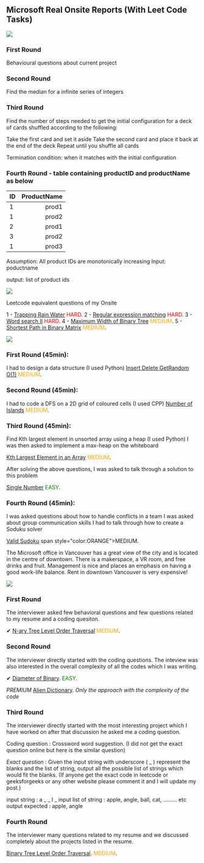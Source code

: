 ## Microsoft Real Onsite Reports (With Leet Code Tasks)

![](https://encrypted-tbn0.gstatic.com/images?q=tbn%3AANd9GcQdaZIU8oWsPLbauvh2vzy0fBt3mrRJsihmXd4WJxpJj1hVtmO0&usqp=CAU)



### **First Round**
Behavioural questions about current project

### **Second Round**
Find the median for a infinite series of integers

### **Third Round**
Find the number of steps needed to get the initial configuration for a deck of cards shuffled according to the following:

Take the first card and set it aside
Take the second card and place it back at the end of the deck
Repeat until you shuffle all cards

Termination condition: when it matches with the initial configuration

### **Fourth Round** - table containing productID and productName as below


|  ID  |  ProductName  |
| :-- | --: |
|  1   |  prod1   |
|  1   |  prod2   |
|  2   |  prod1   |
|  3   |  prod2   |
|  1   |  prod3   |

Assumption: All product IDs are monotonically increasing
Input: poductname

output: list of product ids

![](https://encrypted-tbn0.gstatic.com/images?q=tbn%3AANd9GcQdaZIU8oWsPLbauvh2vzy0fBt3mrRJsihmXd4WJxpJj1hVtmO0&usqp=CAU)

Leetcode equivalent questions of my Onsite

1 - [Trapping Rain Water](https://leetcode.com/problems/trapping-rain-water/) <span style="color:RED">HARD</span>.
2 - [Regular expression matching](https://leetcode.com/problems/regular-expression-matching/) <span style="color:RED">HARD</span>.
3 - [Word search II](https://leetcode.com/problems/word-search-ii/) <span style="color:RED">HARD</span>.
4 - [Maximum Width of Binary Tree](https://leetcode.com/problems/maximum-width-of-binary-tree/) <span style="color:ORANGE">MEDIUM</span>.
5 - [Shortest Path in Binary Matrix](https://leetcode.com/problems/shortest-path-in-binary-matrix/) <span style="color:ORANGE">MEDIUM</span>.

![](https://encrypted-tbn0.gstatic.com/images?q=tbn%3AANd9GcQdaZIU8oWsPLbauvh2vzy0fBt3mrRJsihmXd4WJxpJj1hVtmO0&usqp=CAU)

### **First Round** (45min):

I had to design a data structure (I used Python)
[Insert Delete GetRandom O(1)](https://leetcode.com/problems/insert-delete-getrandom-o1/) <span style="color:ORANGE">MEDIUM</span>.

### **Second Round** (45min):

I had to code a DFS on a 2D grid of coloured cells (I used CPP)
[Number of Islands](https://leetcode.com/problems/number-of-islands/) <span style="color:ORANGE">MEDIUM</span>.

### **Third Round** (45min):

Find Kth largest element in unsorted array using a heap (I used Python)
I was then asked to implement a max-heap on the whiteboard

[Kth Largest Element in an Array](https://leetcode.com/problems/kth-largest-element-in-an-array/) <span style="color:ORANGE">MEDIUM</span>.

After solving the above questions, I was asked to talk through a solution to this problem

[Single Number](https://leetcode.com/problems/single-number/) <span style="color:GREEN">EASY</span>.

### **Fourth Round** (45min):

I was asked questions about how to handle conflicts in a team
I was asked about group communication skills
I had to talk through how to create a Soduku solver

[Valid Sudoku](https://leetcode.com/problems/valid-sudoku/) span style="color:ORANGE">MEDIUM</span>.

The Microsoft office in Vancouver has a great view of the city and is located in the centre of downtown. There is a makerspace, a VR room, and free drinks and fruit. Management is nice and places an emphasis on having a good work-life balance. Rent in downtown Vancouver is very expensive!


![](https://encrypted-tbn0.gstatic.com/images?q=tbn%3AANd9GcQdaZIU8oWsPLbauvh2vzy0fBt3mrRJsihmXd4WJxpJj1hVtmO0&usqp=CAU)

### **First Round**
The interviewer asked few behavioral questions and few questions related to my resume and a coding quesiton.

✔ [N-ary Tree Level Order Traversal](https://leetcode.com/problems/n-ary-tree-level-order-traversal/) <span style="color:ORANGE">MEDIUM</span>.

### **Second Round**

The interviewer directly started with the coding questions. The inteview was also interested in the overall complexity of all the codes which I was writing.

✔ [Diameter of Binary](https://leetcode.com/problems/diameter-of-binary-tree/). <span style="color:GREEN">EASY</span>.

*PREMIUM* [Alien Dictionary](https://leetcode.com/accounts/login/?next=/problems/alien-dictionary/). *Only the approach with the complexity of the code*
 
### **Third Round**
The interviewer directly started with the most interesting project which I have worked on after that discussion he asked me a coding question.

Coding question : Crossword word suggestion. (I did not get the exact question online but here is the similar question)

*Exact question* : Given the input string with underscore ( _ ) represent the blanks and the list of string, output all the possible list of strings which would fit the blanks. (If anyone get the exact code in leetcode or geeksforgeeks or any other website please comment it and I will update my post.)

input string : a _ _ l _
input list of string : apple, angle, ball, cat, ......... etc
output expected : apple, angle

### **Fourth Round**
The interviewer many questions related to my resume and we discussed completely about the projects listed in the resume.

[Binary Tree Level Order Traversal](https://leetcode.com/problems/binary-tree-level-order-traversal/). <span style="color:ORANGE">MEDIUM</span>.
